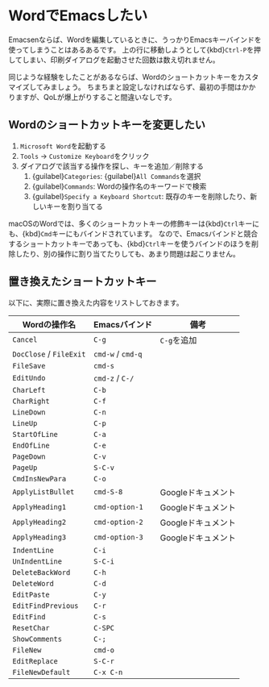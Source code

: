 # WordでEmacsしたい

Emacsenならば、Wordを編集しているときに、うっかりEmacsキーバインドを使ってしまうことはあるあるです。
上の行に移動しようとして{kbd}``Ctrl-P``を押してしまい、印刷ダイアログを起動させた回数は数え切れません。

同じような経験をしたことがあるならば、Wordのショートカットキーをカスタマイズしてみましょう。
ちまちまと設定しなければならず、最初の手間はかかりますが、QoLが爆上がりすること間違いなしです。

## Wordのショートカットキーを変更したい

1. ``Microsoft Word``を起動する
2. ``Tools`` -> ``Customize Keyboard``をクリック
3. ダイアログで該当する操作を探し、キーを追加／削除する
   1. {guilabel}``Categories``: {guilabel}`All Commands`を選択
   2. {guilabel}``Commands``: Wordの操作名のキーワードで検索
   3. {guilabel}``Specify a Keyboard Shortcut``: 既存のキーを削除したり、新しいキーを割り当てる

macOSのWordでは、多くのショートカットキーの修飾キーは{kbd}`Ctrl`キーにも、{kbd}``Cmd``キーにもバインドされています。
なので、Emacsバインドと競合するショートカットキーであっても、{kbd}`Ctrl`キーを使うバインドのほうを削除したり、別の操作に割り当てたりしても、あまり問題は起こりません。

## 置き換えたショートカットキー

以下に、実際に置き換えた内容をリストしておきます。

| Wordの操作名 | Emacsバインド | 備考 |
|---|---|---|
| ``Cancel`` | ``C-g`` | ``C-g``を追加 |
| ``DocClose`` / ``FileExit`` | ``cmd-w`` / ``cmd-q`` |
| ``FileSave`` | ``cmd-s`` |
| ``EditUndo`` | ``cmd-z`` / ``C-/`` |
| ``CharLeft`` | ``C-b`` |
| ``CharRight`` | ``C-f`` |
| ``LineDown`` | ``C-n`` |
| ``LineUp`` | ``C-p`` |
| ``StartOfLine`` | ``C-a`` |
| ``EndOfLine`` | ``C-e`` |
| ``PageDown`` | ``C-v`` |
| ``PageUp`` | ``S-C-v`` |
| ``CmdInsNewPara`` | ``C-o`` |
| ``ApplyListBullet`` | ``cmd-S-8`` | Googleドキュメント |
| ``ApplyHeading1`` | ``cmd-option-1`` | Googleドキュメント |
| ``ApplyHeading2`` | ``cmd-option-2`` | Googleドキュメント |
| ``ApplyHeading3`` | ``cmd-option-3`` | Googleドキュメント |
| ``IndentLine`` | ``C-i`` |
| ``UnIndentLine`` | ``S-C-i`` |
| ``DeleteBackWord`` | ``C-h`` |
| ``DeleteWord`` | ``C-d`` |
| ``EditPaste`` | ``C-y`` |
| ``EditFindPrevious`` | ``C-r`` |
| ``EditFind`` | ``C-s`` |
| ``ResetChar`` | ``C-SPC`` |
| ``ShowComments`` | ``C-;`` |
| ``FileNew`` | ``cmd-o`` |
| ``EditReplace`` | ``S-C-r`` |
| ``FileNewDefault`` | ``C-x C-n`` |
